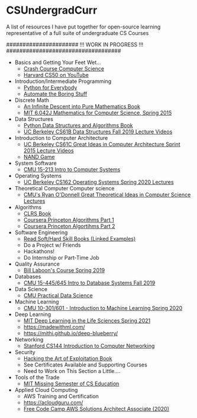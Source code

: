 # CSUndergradCurr
A list of resources I have put together for open-source learning representative of a full suite of undergraduate CS Courses 

###################### !!! WORK IN PROGRESS  !!! ###################################

* Basics and Getting Your Feet Wet...
  * [Crash Course Computer Science](https://www.youtube.com/playlist?list=PL8dPuuaLjXtNlUrzyH5r6jN9ulIgZBpdo)
  * [Harvard CS50 on YouTube](https://www.youtube.com/c/cs50/playlists) 
* Introduction/Intermediate Programming
  * [Python for Everybody](https://www.py4e.com/)
  * [Automate the Boring Stuff](https://automatetheboringstuff.com/) 
* Discrete Math
  * [An Infinite Descent into Pure Mathematics Book](https://infinitedescent.xyz/) 
  * [MIT 6.042J Mathematics for Computer Science, Spring 2015](https://www.youtube.com/watch?v=wIq4CssPoO0&list=PLUl4u3cNGP60UlabZBeeqOuoLuj_KNphQ) 
* Data Structures 
  * [Python Data Structures and Algorithms Book](https://github.com/volym3ad/BOOKS/blob/master/Data%20Structures%20and%20Algorithms%20in%20Python.pdf) 
  * [UC Berkeley CS61B Data Structures Fall 2019 Lecture Videos](https://www.youtube.com/watch?v=h59h5DoNhL4&list=PLgNUCz66KaWRSVzIeT_qB2yBgHocLmRWI)
* Introduction to Computer Architecture
  * [UC Berkeley CS61C Great Ideas in Computer Architecture Sprint 2015 Lecture Videos](https://www.youtube.com/watch?v=9y_sUqHeyy8&list=PLhMnuBfGeCDM8pXLpqib90mDFJI-e1lpk) 
  * [NAND Game](https://nandgame.com/) 
* System Software
  * [CMU 15-213 Intro to Computer Systems](https://www.cs.cmu.edu/~213/schedule.html) 
* Operating Systems
  * [UC Berkeley CS162 Operating Systems Spring 2020 Lectures](https://www.youtube.com/watch?v=itfEcA3TXq4&list=PLIMsSuI81pxq7c91oQMpmXgmGICbuDA_c) 
* Theoretical Computer Computer science
  * [CMU's Ryan O'Donnell Great Theoretical Ideas in Computer Science Lectures](https://www.youtube.com/watch?v=khyrgbiz20o&list=PLm3J0oaFux3aafQm568blS9blxtA_EWQv) 
* Algorithms
  * [CLRS Book](https://github.com/rethinktechnology/book/blob/master/introduction-to-algorithms-3rd-edition.pdf) 
  * [Coursera Princeton Algorithms Part 1](https://www.coursera.org/learn/algorithms-part1)
  * [Coursera Princeton Algortihms Part 2](https://www.coursera.org/learn/algorithms-part2)  
* Software Engineering
  * [Read Soft/Hard Skill Books (Linked Examples)](https://www.amazon.com/Best-Sellers-Books-Software-Design-Engineering/zgbs/books/491316) 
  * Do a Project w/ Friends 
  * Hackathons! 
  * Do Internship or Part-Time Job
* Quality Assurance
  * [Bill Laboon's Course Spring 2019](https://github.com/laboon/CS1632_Spring2019)
* Databases 
  * [CMU 15-445/645 Intro to Database Systems Fall 2019](https://www.youtube.com/watch?v=oeYBdghaIjc&list=PLSE8ODhjZXjbohkNBWQs_otTrBTrjyohi) 
* Data Science
  * [CMU Practical Data Science](http://www.datasciencecourse.org/) 
* Machine Learning
  * [CMU 10-301/601 - Introduction to Machine Learning Spring 2020](https://www.youtube.com/watch?v=dWBFGglu7qQ&list=PLpqQKYIU-snAPM89YPPwyQ9xdaiAdoouk) 
* Deep Learning 
  * [MIT Deep Learning in the Life Sciences Spring 2021](https://www.youtube.com/watch?v=0jWOZoTsYzI&list=PLypiXJdtIca5sxV7aE3-PS9fYX3vUdIOX) 
  * https://madewithml.com/
  * https://mithi.github.io/deep-blueberry/ 
* Networking
  * [Stanford CS144 Introduction to Computer Networking](https://www.youtube.com/watch?v=qAFI-2I7wPE&list=PLoCMsyE1cvdWKsLVyf6cPwCLDIZnOj0NS) 
* Security
  * [Hacking the Art of Exploitation Book](https://github.com/alitekdemir/Python-Books/blob/master/Jon%20Erickson%20-%20Hacking%20Art%20of%20Exploitation.pdf) 
  * See Certificates Available and Supporting Courses 
  * Need to Work on This Section a Little....
* Tools of the Trade
  * [MIT Missing Semester of CS Education](https://missing.csail.mit.edu/)
* Applied Cloud Computing 
  * AWS Training and Certification 
  * https://acloudguru.com/
  * [Free Code Camp AWS Solutions Architect Associate (2020)](https://www.youtube.com/watch?v=Ia-UEYYR44s)
